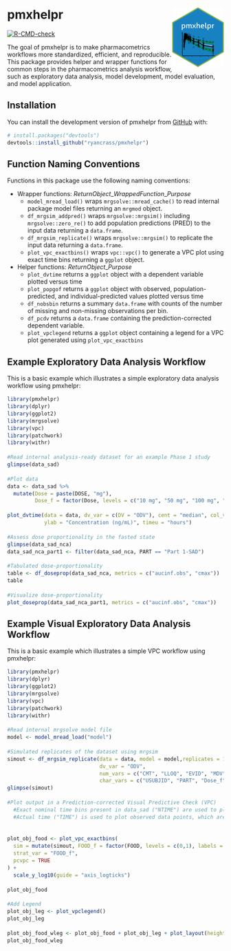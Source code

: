 
<!-- README.md is generated from README.Rmd. Please edit that file -->

# pmxhelpr <a href="https://ryancrass.github.io/pmxhelpr/"><img src="man/figures/logo.png" align="right" height="139" alt="pmxhelpr website" /></a>

<!-- badges: start -->

[![R-CMD-check](https://github.com/ryancrass/pmxhelpr/actions/workflows/R-CMD-check.yaml/badge.svg)](https://github.com/ryancrass/pmxhelpr/actions/workflows/R-CMD-check.yaml)
<!-- badges: end -->

The goal of pmxhelpr is to make pharmacometrics workflows more
standardized, efficient, and reproducible. This package provides helper
and wrapper functions for common steps in the pharmacometrics analysis
workflow, such as exploratory data analysis, model development, model
evaluation, and model application.

## Installation

You can install the development version of pmxhelpr from
[GitHub](https://github.com/) with:

``` r
# install.packages("devtools")
devtools::install_github("ryancrass/pmxhelpr")
```

## Function Naming Conventions

Functions in this package use the following naming conventions:

- Wrapper functions: *ReturnObject*\_*WrappedFunction*\_*Purpose*
  - `model_mread_load()` wraps `mrgsolve::mread_cache()` to read
    internal package model files returning an `mrgmod` object.
  - `df_mrgsim_addpred()` wraps `mrgsolve::mrgsim()` including
    `mrgsolve::zero_re()` to add population predictions (PRED) to the
    input data returning a `data.frame`.
  - `df_mrgsim_replicate()` wraps `mrgsolve::mrgsim()` to replicate the
    input data returning a `data.frame`.
  - `plot_vpc_exactbins()` wraps `vpc::vpc()` to generate a VPC plot
    using exact time bins returning a `ggplot` object.
- Helper functions: *ReturnObject*\_*Purpose*
  - `plot_dvtime` returns a `ggplot` object with a dependent variable
    plotted versus time
  - `plot_popgof` returns a `ggplot` object with observed,
    population-predicted, and individual-predicted values plotted versus
    time
  - `df_nobsbin` returns a summary `data.frame` with counts of the
    number of missing and non-missing observations per bin.
  - `df_pcdv` returns a `data.frame` containing the prediction-corrected
    dependent variable.
  - `plot_vpclegend` returns a `ggplot` object containing a legend for a
    VPC plot generated using `plot_vpc_exactbins`

## Example Exploratory Data Analysis Workflow

This is a basic example which illustrates a simple exploratory data
analysis workflow using pmxhelpr:

``` r
library(pmxhelpr)
library(dplyr)
library(ggplot2)
library(mrgsolve)
library(vpc)
library(patchwork)
library(withr)

#Read internal analysis-ready dataset for an example Phase 1 study
glimpse(data_sad)

#Plot data
data <- data_sad %>% 
  mutate(Dose = paste(DOSE, "mg"), 
         Dose_f = factor(Dose, levels = c("10 mg", "50 mg", "100 mg", "200 mg", "400 mg")))
         
plot_dvtime(data = data, dv_var = c(DV = "ODV"), cent = "median", col_var = "Dose_f",
            ylab = "Concentration (ng/mL)", timeu = "hours")

#Assess dose proportionality in the fasted state
glimpse(data_sad_nca)
data_sad_nca_part1 <- filter(data_sad_nca, PART == "Part 1-SAD")

#Tabulated dose-proportionality
table <- df_doseprop(data_sad_nca, metrics = c("aucinf.obs", "cmax"))
table

#Visualize dose-proportionality
plot_doseprop(data_sad_nca_part1, metrics = c("aucinf.obs", "cmax"))
```

## Example Visual Exploratory Data Analysis Workflow

This is a basic example which illustrates a simple VPC workflow using
pmxhelpr:

``` r
library(pmxhelpr)
library(dplyr)
library(ggplot2)
library(mrgsolve)
library(vpc)
library(patchwork)
library(withr)

#Read internal mrgsolve model file
model <- model_mread_load("model")

#Simulated replicates of the dataset using mrgsim 
simout <- df_mrgsim_replicate(data = data, model = model,replicates = 100,
                              dv_var = "ODV",
                              num_vars = c("CMT", "LLOQ", "EVID", "MDV", "WTBL", "FOOD"),
                              char_vars = c("USUBJID", "PART", "Dose_f"))
glimpse(simout)

#Plot output in a Prediction-corrected Visual Predictive Check (VPC)
  #Exact nominal time bins present in data_sad ("NTIME") are used to plot summary statistics
  #Actual time ("TIME") is used to plot observed data points, which are also prediction-corrected if pcvpc=TRUE


plot_obj_food <- plot_vpc_exactbins(
  sim = mutate(simout, FOOD_f = factor(FOOD, levels = c(0,1), labels = c("Fasted", "Fed"))), 
  strat_var = "FOOD_f",
  pcvpc = TRUE
) + 
  scale_y_log10(guide = "axis_logticks")

plot_obj_food

#Add Legend
plot_obj_leg <- plot_vpclegend()
plot_obj_leg

plot_obj_food_wleg <- plot_obj_food + plot_obj_leg + plot_layout(heights = c(2,1))
plot_obj_food_wleg
```
